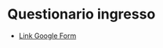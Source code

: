 # Questionario ingresso

* [Link Google Form](https://docs.google.com/forms/d/e/1FAIpQLSdxazsnh8JsXQvrbnanJ-3jvQKh-Razp6owiSuPQ30B4DCoow/viewform)
